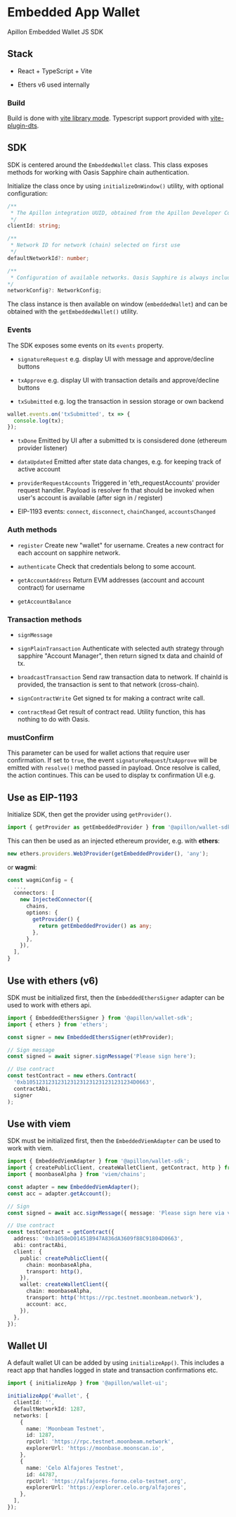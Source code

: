 # Embedded App Wallet

Apillon Embedded Wallet JS SDK

## Stack

- React + TypeScript + Vite

- Ethers v6 used internally

### Build

Build is done with [vite library mode](https://vitejs.dev/guide/build#library-mode).
Typescript support provided with [vite-plugin-dts](https://github.com/qmhc/vite-plugin-dts).

## SDK

SDK is centered around the `EmbeddedWallet` class. This class exposes methods for working with Oasis Sapphire chain authentication.

Initialize the class once by using `initializeOnWindow()` utility, with optional configuration:

```ts
/**
 * The Apillon integration UUID, obtained from the Apillon Developer Console
 */
clientId: string;

/**
 * Network ID for network (chain) selected on first use
 */
defaultNetworkId?: number;

/**
 * Configuration of available networks. Oasis Sapphire is always included (ids 23294 and 23295)
*/
networkConfig?: NetworkConfig;
```

The class instance is then available on window (`embeddedWallet`) and can be obtained with the `getEmbeddedWallet()` utility.

### Events

The SDK exposes some events on its `events` property.

- `signatureRequest`
  e.g. display UI with message and approve/decline buttons

- `txApprove`
  e.g. display UI with transaction details and approve/decline buttons

- `txSubmitted`
  e.g. log the transaction in session storage or own backend

```ts
wallet.events.on('txSubmitted', tx => {
  console.log(tx);
});
```

- `txDone`
  Emitted by UI after a submitted tx is consisdered done (ethereum provider listener)

- `dataUpdated`
  Emitted after state data changes, e.g. for keeping track of active account

- `providerRequestAccounts`
  Triggered in 'eth_requestAccounts' provider request handler. Payload is resolver fn that should be invoked when user's account is available (after sign in / register)

- EIP-1193 events: `connect`, `disconnect`, `chainChanged`, `accountsChanged`

### Auth methods

- `register`
  Create new "wallet" for username.
  Creates a new contract for each account on sapphire network.

- `authenticate`
  Check that credentials belong to some account.

- `getAccountAddress`
  Return EVM addresses (account and account contract) for username

- `getAccountBalance`

### Transaction methods

- `signMessage`

- `signPlainTransaction`
  Authenticate with selected auth strategy through sapphire "Account Manager", then return signed tx data and chainId of tx.

- `broadcastTransaction`
  Send raw transaction data to network.
  If chainId is provided, the transaction is sent to that network (cross-chain).

- `signContractWrite`
  Get signed tx for making a contract write call.

- `contractRead`
  Get result of contract read.
  Utility function, this has nothing to do with Oasis.

### mustConfirm

This parameter can be used for wallet actions that require user confirmation. If set to `true`, the event `signatureRequest`/`txApprove` will be emitted with `resolve()` method passed in payload. Once resolve is called, the action continues. This can be used to display tx confirmation UI e.g.

## Use as EIP-1193

Initialize SDK, then get the provider using `getProvider()`.

```ts
import { getProvider as getEmbeddedProvider } from '@apillon/wallet-sdk';
```

This can then be used as an injected ethereum provider, e.g. with **ethers**:

```ts
new ethers.providers.Web3Provider(getEmbeddedProvider(), 'any');
```

or **wagmi**:

```ts
const wagmiConfig = {
  ...,
  connectors: [
    new InjectedConnector({
      chains,
      options: {
        getProvider() {
          return getEmbeddedProvider() as any;
        },
      },
    }),
  ],
}
```

## Use with ethers (v6)

SDK must be initialized first, then the `EmbeddedEthersSigner` adapter can be used to work with ethers api.

```ts
import { EmbeddedEthersSigner } from '@apillon/wallet-sdk';
import { ethers } from 'ethers';

const signer = new EmbeddedEthersSigner(ethProvider);

// Sign message
const signed = await signer.signMessage('Please sign here');

// Use contract
const testContract = new ethers.Contract(
  '0xb1051231231231231231231231231231234D0663',
  contractAbi,
  signer
);
```

## Use with viem

SDK must be initialized first, then the `EmbeddedViemAdapter` can be used to work with viem.

```ts
import { EmbeddedViemAdapter } from '@apillon/wallet-sdk';
import { createPublicClient, createWalletClient, getContract, http } from 'viem';
import { moonbaseAlpha } from 'viem/chains';

const adapter = new EmbeddedViemAdapter();
const acc = adapter.getAccount();

// Sign
const signed = await acc.signMessage({ message: 'Please sign here via viem' });

// Use contract
const testContract = getContract({
  address: '0xb1058eD01451B947A836dA3609f88C91804D0663',
  abi: contractAbi,
  client: {
    public: createPublicClient({
      chain: moonbaseAlpha,
      transport: http(),
    }),
    wallet: createWalletClient({
      chain: moonbaseAlpha,
      transport: http('https://rpc.testnet.moonbeam.network'),
      account: acc,
    }),
  },
});
```

## Wallet UI

A default wallet UI can be added by using `initializeApp()`. This includes a react app that handles logged in state and transaction confirmations etc.

```ts
import { initializeApp } from '@apillon/wallet-ui';

initializeApp('#wallet', {
  clientId: '',
  defaultNetworkId: 1287,
  networks: [
    {
      name: 'Moonbeam Testnet',
      id: 1287,
      rpcUrl: 'https://rpc.testnet.moonbeam.network',
      explorerUrl: 'https://moonbase.moonscan.io',
    },
    {
      name: 'Celo Alfajores Testnet',
      id: 44787,
      rpcUrl: 'https://alfajores-forno.celo-testnet.org',
      explorerUrl: 'https://explorer.celo.org/alfajores',
    },
  ],
});
```
